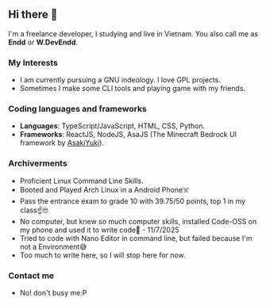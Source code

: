 ## Hi there 👋

I'm a freelance developer, I studying and live in Vietnam. You also call me as **Endd** or **W.DevEndd**.

### My Interests
- I am currently pursuing a GNU indeology. I love GPL projects.
- Sometimes I make some CLI tools and playing game with my friends.

### Coding languages and frameworks
- **Languages**: TypeScript/JavaScript, HTML, CSS, Python.
- **Frameworks**: ReactJS, NodeJS, AsaJS (The Minecraft Bedrock UI framework by [AsakiYuki](https://github.com/AsakiYuki)).

### Archiverments
- Proficient Linux Command Line Skills.
- Booted and Played Arch Linux in a Android Phone☠️
- Pass the entrance exam to grade 10 with 39.75/50 points, top 1 in my class☝️🤓
- No computer, but knew so much computer skills, installed Code-OSS on my phone and used it to write code🤯 - 11/7/2025
- Tried to code with Nano Editor in command line, but failed because I'm not a Environment😅
- Too much to write here, so I will stop here for now.

### Contact me
- No! don't busy me:P